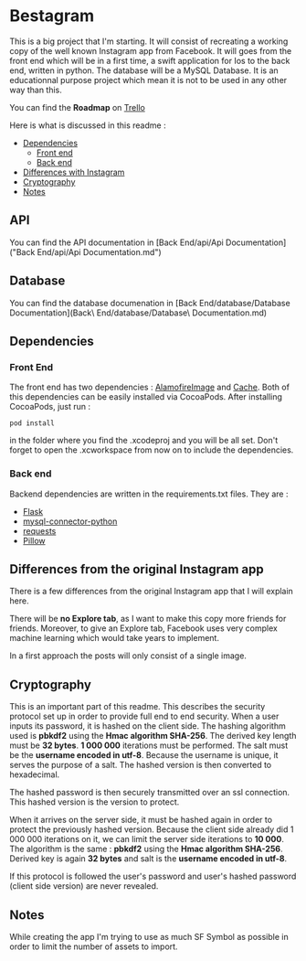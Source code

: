 # Bestagram

This is a big project that I'm starting. It will consist of recreating a working copy of the well known Instagram app from Facebook. It will goes from the front end which will be in a first time, a swift application for Ios to the back end, written in python. The database will be a MySQL Database.
It is an educationnal purpose project which mean it is not to be used in any other way than this.

You can find the **Roadmap** on [Trello](https://trello.com/b/oTma0uAS)

Here is what is discussed in this readme : 
 - [Dependencies](#dependencies)
     - [Front end](#frontend)
     - [Back end](#backend)
 - [Differences with Instagram](#differences)
 - [Cryptography](#cryptography)
 - [Notes](#notes)


## API
You can find the API documentation in [Back End/api/Api Documentation]("Back End/api/Api Documentation.md")

## Database
You can find the database documenation in [Back End/database/Database Documentation](Back\ End/database/Database\ Documentation.md)

## Dependencies
<a name="dependencies"></a>
### Front End
<a name="frontend"></a>
The front end has two dependencies : [AlamofireImage](https://github.com/Alamofire/AlamofireImage) and [Cache](https://github.com/hyperoslo/Cache). Both of this dependencies can be easily installed via CocoaPods. After installing CocoaPods, just run :

    pod install
   
   in the folder where you find the .xcodeproj and you will be all set. Don't forget to open the .xcworkspace from now on to include the dependencies.

### Back end
<a name="backend"></a>
Backend dependencies are written in the requirements.txt files. They are : 

 - [Flask](https://pypi.org/project/Flask/)
 - [mysql-connector-python](https://pypi.org/project/mysql-connector-python/)
 - [requests](https://pypi.org/project/requests/)
 - [Pillow](https://pypi.org/project/Pillow/)

## Differences from the original Instagram app
<a name="differences"></a>

There is a few differences from the original Instagram app that I will explain here.

There will be **no Explore tab**, as I want to make this copy more friends for friends. Moreover, to give an Explore tab, Facebook uses very complex machine learning which would take years to implement.

In a first approach the posts will only consist of a single image.

## Cryptography
<a name="cryptography"></a>

This is an important part of this readme. This describes the security protocol set up in order to provide full end to end security. 
When a user inputs its password, it is hashed on the client side. The hashing algorithm used is **pbkdf2** using the **Hmac algorithm SHA-256**. The derived key length must be **32 bytes**. **1 000 000** iterations must be performed. The salt must be the **username encoded in utf-8**. Because the username is unique, it serves the purpose of a salt. The hashed version is then converted to hexadecimal.

The hashed password is then securely transmitted over an ssl connection. This hashed version is the version to protect.

When it arrives on the server side, it must be hashed again in order to protect the previously hashed version. Because the client side already did 1 000 000 iterations on it, we can limit the server side iterations to **10 000**. The algorithm is the same : **pbkdf2** using the **Hmac algorithm SHA-256**. Derived key is again **32 bytes** and salt is the **username encoded in utf-8**.

If this protocol is followed the user's password and user's hashed password (client side version) are never revealed.

## Notes
 <a name="notes"></a>

While creating the app I'm trying to use as much SF Symbol as possible in order to limit the number of assets to import.
